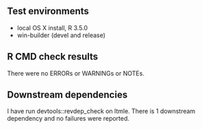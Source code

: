 ## Test environments
* local OS X install, R 3.5.0
* win-builder (devel and release) 

## R CMD check results
There were no ERRORs or WARNINGs or NOTEs.  
   
## Downstream dependencies
I have run devtools::revdep_check on ltmle. There is 1 downstream dependency and no failures were reported.

